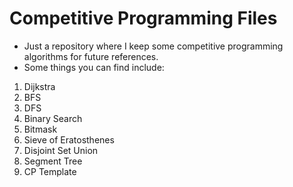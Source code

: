 # Competitive Programming Files

- Just a repository where I keep some competitive programming algorithms for future references.
- Some things you can find include:

1. Dijkstra
2. BFS
3. DFS
4. Binary Search
5. Bitmask
6. Sieve of Eratosthenes
7. Disjoint Set Union
8. Segment Tree
9. CP Template
